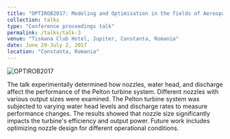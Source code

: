 ```yaml
---
title: "OPTIROB2017: Modeling and Optimisation in the fields of Aerospace, Astronautics, Robotics, Mechanical Engineering, Manufacturing Systems, Technology of the new Materials, Unconventional Energy"
collection: talks
type: "Conference proceedings talk"
permalink: /talks/talk-3
venue: "Tismana Club Hotel, Jupiter, Constanta, Romania"
date: June 29-July 2, 2017
location: "Constanta, Romania"
---
```

![OPTIROB2017](https://static.wixstatic.com/media/14bf21_efa523bb3f604d6fb1940a8d48dc3396.jpeg)

The talk experimentally determined how nozzles, water head, and discharge affect the performance of the Pelton turbine system. Different nozzles with various output sizes were examined. The Pelton turbine system was subjected to varying water head levels and discharge rates to measure performance changes. The results showed that nozzle size significantly impacts the turbine's efficiency and output power. Future work includes optimizing nozzle design for different operational conditions.
